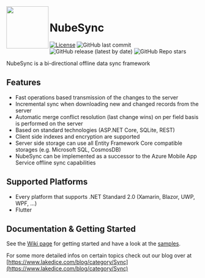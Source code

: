 <img align="left" width="110" height="110" src="https://github.com/stefffdev/NubeSync/blob/master/Icon.png" />

# NubeSync
[![License](https://img.shields.io/badge/License-MIT-green.svg)](https://github.com/stefffdev/NubeSync/blob/master/LICENSE)
![GitHub last commit](https://img.shields.io/github/last-commit/stefffdev/NubeSync)
![GitHub release (latest by date)](https://img.shields.io/github/v/release/stefffdev/NubeSync)
![GitHub Repo stars](https://img.shields.io/github/stars/stefffdev/NubeSync)

NubeSync is a bi-directional offline data sync framework

## Features
* Fast operations based transmission of the changes to the server
* Incremental sync when downloading new and changed records from the server
* Automatic merge conflict resolution (last change wins) on per field basis is performed on the server
* Based on standard technologies (ASP.NET Core, SQLite, REST)
* Client side indexes and encryption are supported 
* Server side storage can use all Entity Framework Core compatible storages (e.g. Microsoft SQL, CosmosDB)
* NubeSync can be implemented as a successor to the Azure Mobile App Service offline sync capabilities

## Supported Platforms
* Every platform that supports .NET Standard 2.0 (Xamarin, Blazor, UWP, WPF, ...)
* Flutter

## Documentation & Getting Started
See the [Wiki page](https://github.com/stefffdev/NubeSync/wiki) for getting started and have a look at the [samples](https://github.com/stefffdev/NubeSync/tree/master/samples).

For some more detailed infos on certain topics check out our blog over at  [https://www.lakedice.com/blog/category/Sync](https://www.lakedice.com/blog/category/Sync)
